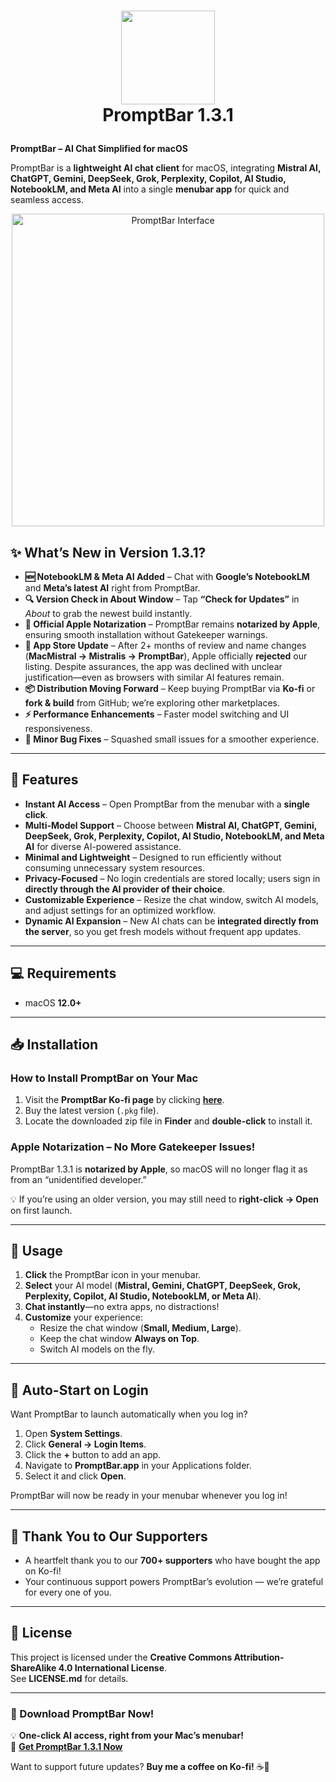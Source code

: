 # <p align="center"> <img src="https://github.com/peterdsp/PromptBar/blob/7f8a906a4cde518d8ab00868d7aeba51a2528570/Mistralis/Mistralis/Assets.xcassets/AppIcon.appiconset/icon_512x512%402x.png" width="150" height="150" /> <br> PromptBar 1.3.1 </p>

**PromptBar – AI Chat Simplified for macOS**

PromptBar is a **lightweight AI chat client** for macOS, integrating **Mistral AI, ChatGPT, Gemini, DeepSeek, Grok, Perplexity, Copilot, AI Studio, NotebookLM, and Meta AI** into a single **menubar app** for quick and seamless access.

<p align="center">
  <img src="https://github.com/user-attachments/assets/7c717514-b1e8-461c-8329-6743218682e8" width="500" alt="PromptBar Interface">
</p>

## ✨ What’s New in Version 1.3.1?

- **🆕 NotebookLM & Meta AI Added** – Chat with **Google’s NotebookLM** and **Meta’s latest AI** right from PromptBar.  
- **🔍 Version Check in About Window** – Tap **“Check for Updates”** in *About* to grab the newest build instantly.  
- **🚀 Official Apple Notarization** – PromptBar remains **notarized by Apple**, ensuring smooth installation without Gatekeeper warnings.  
- **📢 App Store Update** – After 2+ months of review and name changes (**MacMistral → Mistralis → PromptBar**), Apple officially **rejected** our listing. Despite assurances, the app was declined with unclear justification—even as browsers with similar AI features remain.  
- **📦 Distribution Moving Forward** – Keep buying PromptBar via **Ko-fi** or **fork & build** from GitHub; we’re exploring other marketplaces.  
- **⚡ Performance Enhancements** – Faster model switching and UI responsiveness.  
- **🔧 Minor Bug Fixes** – Squashed small issues for a smoother experience.  

---

## 📌 Features

- **Instant AI Access** – Open PromptBar from the menubar with a **single click**.  
- **Multi-Model Support** – Choose between **Mistral AI, ChatGPT, Gemini, DeepSeek, Grok, Perplexity, Copilot, AI Studio, NotebookLM, and Meta AI** for diverse AI-powered assistance.  
- **Minimal and Lightweight** – Designed to run efficiently without consuming unnecessary system resources.  
- **Privacy-Focused** – No login credentials are stored locally; users sign in **directly through the AI provider of their choice**.  
- **Customizable Experience** – Resize the chat window, switch AI models, and adjust settings for an optimized workflow.  
- **Dynamic AI Expansion** – New AI chats can be **integrated directly from the server**, so you get fresh models without frequent app updates.  

---

## 💻 Requirements

- macOS **12.0+**

---

## 📥 Installation

### How to Install PromptBar on Your Mac

1. Visit the **PromptBar Ko-fi page** by clicking [**here**](https://ko-fi.com/s/b1ef047a6f).  
2. Buy the latest version (`.pkg` file).  
3. Locate the downloaded zip file in **Finder** and **double-click** to install it.

### Apple Notarization – No More Gatekeeper Issues!

PromptBar 1.3.1 is **notarized by Apple**, so macOS will no longer flag it as from an “unidentified developer.”  

💡 If you’re using an older version, you may still need to **right-click → Open** on first launch.

---

## 🔧 Usage

1. **Click** the PromptBar icon in your menubar.  
2. **Select** your AI model (**Mistral, Gemini, ChatGPT, DeepSeek, Grok, Perplexity, Copilot, AI Studio, NotebookLM, or Meta AI**).  
3. **Chat instantly**—no extra apps, no distractions!  
4. **Customize** your experience:  
   - Resize the chat window (**Small, Medium, Large**).  
   - Keep the chat window **Always on Top**.  
   - Switch AI models on the fly.  

---

## 🔄 Auto-Start on Login

Want PromptBar to launch automatically when you log in?

1. Open **System Settings**.  
2. Click **General → Login Items**.  
3. Click the **+** button to add an app.  
4. Navigate to **PromptBar.app** in your Applications folder.  
5. Select it and click **Open**.

PromptBar will now be ready in your menubar whenever you log in!

---

## 🙌 Thank You to Our Supporters

- A heartfelt thank you to our **700+ supporters** who have bought the app on Ko-fi!  
- Your continuous support powers PromptBar’s evolution — we’re grateful for every one of you.  

---

## 📜 License

This project is licensed under the **Creative Commons Attribution-ShareAlike 4.0 International License**.  
See **LICENSE.md** for details.

---

### 🚀 Download PromptBar Now!

💡 **One-click AI access, right from your Mac’s menubar!**  
🔗 **[Get PromptBar 1.3.1 Now](https://ko-fi.com/s/b1ef047a6f)**  

Want to support future updates? **Buy me a coffee on Ko-fi!** ☕💙
